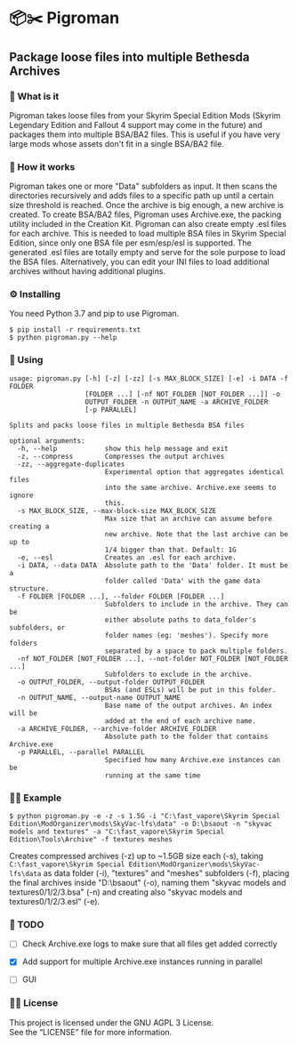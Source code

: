 # 📦✂️ Pigroman
## Package loose files into multiple Bethesda Archives

### 🐉 What is it
Pigroman takes loose files from your Skyrim Special Edition Mods (Skyrim Legendary Edition and Fallout 4 support may come in the future) and packages them into multiple BSA/BA2 files. This is useful if you have very large mods whose assets don't fit in a single BSA/BA2 file.

### 📂 How it works
Pigroman takes one or more "Data" subfolders as input. It then scans the directories recursively and adds files to a specific path up until a certain size threshold is reached. Once the archive is big enough, a new archive is created.
To create BSA/BA2 files, Pigroman uses Archive.exe, the packing utility included in the Creation Kit. Pigroman can also create empty .esl files for each archive. This is needed to load multiple BSA files in Skyrim Special Edition, since only one BSA file per esm/esp/esl is supported. The generated .esl files are totally empty and serve for the sole purpose to load the BSA files. Alternatively, you can edit your INI files to load additional archives without having additional plugins.

### ⚙️ Installing
You need Python 3.7 and pip to use Pigroman.
```
$ pip install -r requirements.txt
$ python pigroman.py --help
```

### 📑 Using
```
usage: pigroman.py [-h] [-z] [-zz] [-s MAX_BLOCK_SIZE] [-e] -i DATA -f FOLDER
                   [FOLDER ...] [-nf NOT_FOLDER [NOT_FOLDER ...]] -o
                   OUTPUT_FOLDER -n OUTPUT_NAME -a ARCHIVE_FOLDER
                   [-p PARALLEL]

Splits and packs loose files in multiple Bethesda BSA files

optional arguments:
  -h, --help            show this help message and exit
  -z, --compress        Compresses the output archives
  -zz, --aggregate-duplicates
                        Experimental option that aggregates identical files
                        into the same archive. Archive.exe seems to ignore
                        this.
  -s MAX_BLOCK_SIZE, --max-block-size MAX_BLOCK_SIZE
                        Max size that an archive can assume before creating a
                        new archive. Note that the last archive can be up to
                        1/4 bigger than that. Default: 1G
  -e, --esl             Creates an .esl for each archive.
  -i DATA, --data DATA  Absolute path to the 'Data' folder. It must be a
                        folder called 'Data' with the game data structure.
  -f FOLDER [FOLDER ...], --folder FOLDER [FOLDER ...]
                        Subfolders to include in the archive. They can be
                        either absolute paths to data_folder's subfolders, or
                        folder names (eg: 'meshes'). Specify more folders
                        separated by a space to pack multiple folders.
  -nf NOT_FOLDER [NOT_FOLDER ...], --not-folder NOT_FOLDER [NOT_FOLDER ...]
                        Subfolders to exclude in the archive.
  -o OUTPUT_FOLDER, --output-folder OUTPUT_FOLDER
                        BSAs (and ESLs) will be put in this folder.
  -n OUTPUT_NAME, --output-name OUTPUT_NAME
                        Base name of the output archives. An index will be
                        added at the end of each archive name.
  -a ARCHIVE_FOLDER, --archive-folder ARCHIVE_FOLDER
                        Absolute path to the folder that contains Archive.exe
  -p PARALLEL, --parallel PARALLEL
                        Specified how many Archive.exe instances can be
                        running at the same time
```

### 👨‍🏫 Example
```
$ python pigroman.py -e -z -s 1.5G -i "C:\fast_vapore\Skyrim Special Edition\ModOrganizer\mods\SkyVac-lfs\data" -o D:\bsaout -n "skyvac models and textures" -a "C:\fast_vapore\Skyrim Special Edition\Tools\Archive" -f textures meshes
```
Creates compressed archives (-z) up to ~1.5GB size each (-s), taking `C:\fast_vapore\Skyrim Special Edition\ModOrganizer\mods\SkyVac-lfs\data` as data folder (-i), "textures"  and "meshes" subfolders (-f), placing the final archives inside "D:\bsaout" (-o),  naming them "skyvac models and textures0/1/2/3.bsa" (-n) and creating also "skyvac models and textures0/1/2/3.esl" (-e).


### 🏁 TODO
- [ ] Check Archive.exe logs to make sure that all files get added correctly
- [x] Add support for multiple Archive.exe instances running in parallel
- [ ] GUI


### 👩‍⚖️ License
This project is licensed under the GNU AGPL 3 License.  
See the “LICENSE” file for more information.